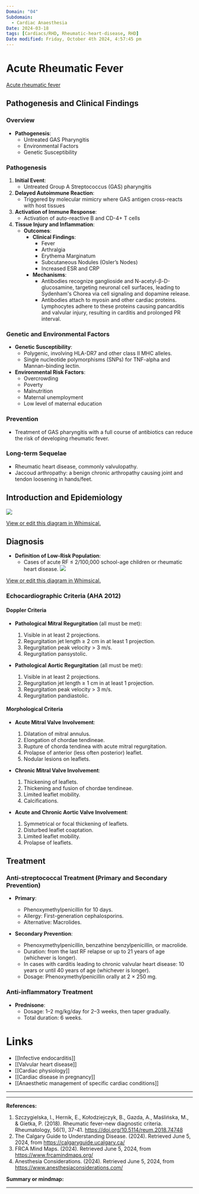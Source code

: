 ```yaml
---
Domain: "04"
Subdomain:
  - Cardiac Anaesthesia
Date: 2024-03-18
tags: [Cardiacs/RHD, Rheumatic-heart-disease, RHD]
Date modified: Friday, October 4th 2024, 4:57:45 pm
---
```


# Acute Rheumatic Fever

[Acute rheumatic fever](https://calgaryguide.ucalgary.ca/Acute-Rheumatic-Fever--Pathogenesis-and-Clinical-Findings/)

## Pathogenesis and Clinical Findings

### Overview

- **Pathogenesis**:
	- Untreated GAS Pharyngitis
	- Environmental Factors
	- Genetic Susceptibility

### Pathogenesis

1. **Initial Event**:
	- Untreated Group A Streptococcus (GAS) pharyngitis
2. **Delayed Autoimmune Reaction**:
	- Triggered by molecular mimicry where GAS antigen cross-reacts with host tissues
3. **Activation of Immune Response**:
	- Activation of auto-reactive B and CD-4+ T cells
4. **Tissue Injury and Inflammation**:
	- **Outcomes**:
		- **Clinical Findings**:
			- Fever
			- Arthralgia
			- Erythema Marginatum
			- Subcutaneous Nodules (Osler’s Nodes)
			- Increased ESR and CRP
		- **Mechanisms**:
			- Antibodies recognize ganglioside and N-acetyl-β-D-glucosamine, targeting neuronal cell surfaces, leading to Sydenham's Chorea via cell signaling and dopamine release.
			- Antibodies attach to myosin and other cardiac proteins. Lymphocytes adhere to these proteins causing pancarditis and valvular injury, resulting in carditis and prolonged PR interval.

### Genetic and Environmental Factors

- **Genetic Susceptibility**:
	- Polygenic, involving HLA-DR7 and other class II MHC alleles.
	- Single nucleotide polymorphisms (SNPs) for TNF-alpha and Mannan-binding lectin.
- **Environmental Risk Factors**:
	- Overcrowding
	- Poverty
	- Malnutrition
	- Maternal unemployment
	- Low level of maternal education

### Prevention

- Treatment of GAS pharyngitis with a full course of antibiotics can reduce the risk of developing rheumatic fever.

### Long-term Sequelae

- Rheumatic heart disease, commonly valvulopathy.
- Jaccoud arthropathy: a benign chronic arthropathy causing joint and tendon loosening in hands/feet.

## Introduction and Epidemiology

![](Pasted%20image%2020240702143336.png)

[View or edit this diagram in Whimsical.](https://whimsical.com/rheumatic-heart-disease-MWhnNC85pZoLqJHkLJJhsb?ref=chatgpt)

## Diagnosis

- **Definition of Low-Risk Population**:
	- Cases of acute RF ≤ 2/100,000 school-age children or rheumatic heart disease.
![](Pasted%20image%2020240702143351.png)

[View or edit this diagram in Whimsical.](https://whimsical.com/diagnostic-criteria-for-rheumatic-fever-modified-2015-jones-crit-RAGuYKHACZi2P8vJg8CgZo?ref=chatgpt)

### Echocardiographic Criteria (AHA 2012)

#### Doppler Criteria

- **Pathological Mitral Regurgitation** (all must be met):
	
	1. Visible in at least 2 projections.
	2. Regurgitation jet length ≥ 2 cm in at least 1 projection.
	3. Regurgitation peak velocity > 3 m/s.
	4. Regurgitation pansystolic.
- **Pathological Aortic Regurgitation** (all must be met):
	
	1. Visible in at least 2 projections.
	2. Regurgitation jet length ≥ 1 cm in at least 1 projection.
	3. Regurgitation peak velocity > 3 m/s.
	4. Regurgitation pandiastolic.

#### Morphological Criteria

- **Acute Mitral Valve Involvement**:
	
	1. Dilatation of mitral annulus.
	2. Elongation of chordae tendineae.
	3. Rupture of chorda tendinea with acute mitral regurgitation.
	4. Prolapse of anterior (less often posterior) leaflet.
	5. Nodular lesions on leaflets.
- **Chronic Mitral Valve Involvement**:
	
	1. Thickening of leaflets.
	2. Thickening and fusion of chordae tendineae.
	3. Limited leaflet mobility.
	4. Calcifications.
- **Acute and Chronic Aortic Valve Involvement**:
	
	1. Symmetrical or focal thickening of leaflets.
	2. Disturbed leaflet coaptation.
	3. Limited leaflet mobility.
	4. Prolapse of leaflets.

## Treatment

### Anti-streptococcal Treatment (Primary and Secondary Prevention)

- **Primary**:
	
	- Phenoxymethylpenicillin for 10 days.
	- Allergy: First-generation cephalosporins.
	- Alternative: Macrolides.
- **Secondary Prevention**:
	
	- Phenoxymethylpenicillin, benzathine benzylpenicillin, or macrolide.
	- Duration: from the last RF relapse or up to 21 years of age (whichever is longer).
	- In cases with carditis leading to chronic valvular heart disease: 10 years or until 40 years of age (whichever is longer).
	- Dosage: Phenoxymethylpenicillin orally at 2 × 250 mg.

### Anti-inflammatory Treatment

- **Prednisone**:
	- Dosage: 1–2 mg/kg/day for 2–3 weeks, then taper gradually.
	- Total duration: 6 weeks.

# Links
- [[Infective endocarditis]]
- [[Valvular heart disease]]
- [[Cardiac physiology]]
- [[Cardiac disease in pregnancy]]
- [[Anaesthetic management of specific cardiac conditions]]

---

---
**References:**

1. Szczygielska, I., Hernik, E., Kołodziejczyk, B., Gazda, A., Maślińska, M., & Gietka, P. (2018). Rheumatic fever–new diagnostic criteria. Rheumatology, 56(1), 37-41. https://doi.org/10.5114/reum.2018.74748
2. The Calgary Guide to Understanding Disease. (2024). Retrieved June 5, 2024, from https://calgaryguide.ucalgary.ca/
3. FRCA Mind Maps. (2024). Retrieved June 5, 2024, from https://www.frcamindmaps.org/
4. Anesthesia Considerations. (2024). Retrieved June 5, 2024, from https://www.anesthesiaconsiderations.com/

**Summary or mindmap:**

---------------------------------------------------------------------------------------------
